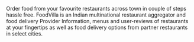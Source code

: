 Order food from your favourite restaurants across town in couple of steps hassle free.
FoodVilla is an Indian multinational restaurant aggregator and food delivery Provider 
Information, menus and user-reviews of restaurants at your fingertips  as well as food delivery options from partner restaurants in select cities.

